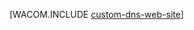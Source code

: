 <properties title="Custom domain name" pageTitle="Configuring a custom domain name for a Windows Azure web site" metaKeywords="Windows Azure, Windows Azure Web Sites, domain name" description="" services="Web Sites" documentationCenter="" />

[WACOM.INCLUDE [custom-dns-web-site](../includes/custom-dns-web-site.md)]
